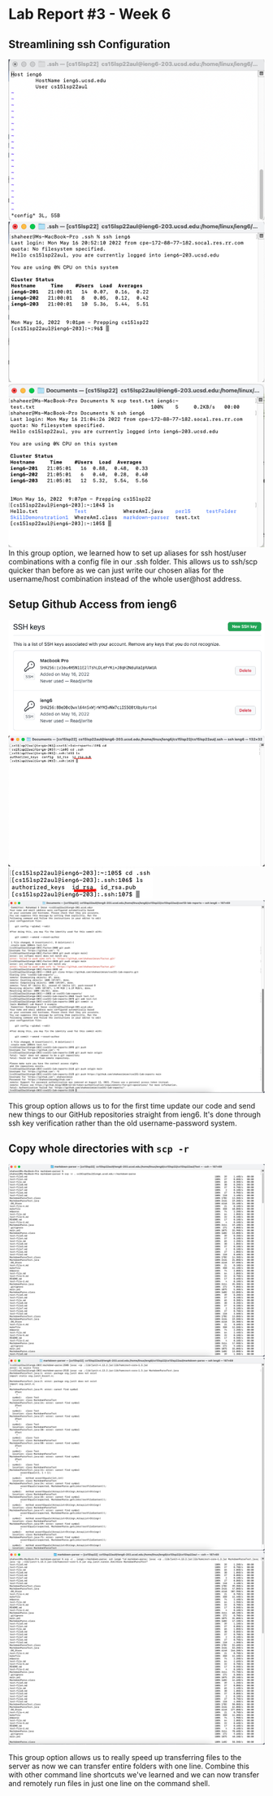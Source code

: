 # Lab Report #3 - Week 6

## Streamlining ssh Configuration
![Screenshot#1](LabReport3Screenshots/Screenshot1.png)
![Screenshot#2](LabReport3Screenshots/Screenshot2.png)
![Screenshot#3](LabReport3Screenshots/Screenshot3.png)
In this group option, we learned how to set up aliases for ssh host/user combinations with a config file in our .ssh folder. This allows us to ssh/scp quicker than before as we can just write our chosen alias for the username/host combination instead of the whole user@host address.

## Setup Github Access from ieng6
![Screenshot#4](LabReport3Screenshots/Screenshot4.png)
![Screenshot#6](LabReport3Screenshots/Screenshot6.png)
![Screenshot#5](LabReport3Screenshots/Screenshot5.png)
![Screenshot#7](LabReport3Screenshots/Screenshot7.png)

This group option allows us to for the first time update our code and send new things to our GitHub repositories straight from ieng6. It's done through ssh key verification rather than the old username-password system.

## Copy whole directories with `scp -r`
![Screenshot#8](LabReport3Screenshots/Screenshot8.png)
![Screenshot#9](LabReport3Screenshots/Screenshot9.png)
![Screenshot#10](LabReport3Screenshots/Screenshot10.png)

This group option allows us to really speed up transferring files to the server as now we can transfer entire folders with one line. Combine this with other command line shortcuts we've learned and we can now transfer and remotely run files in just one line on the command shell.